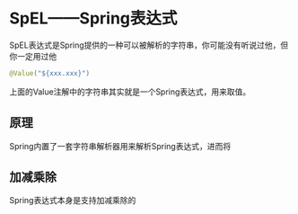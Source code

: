 # SpEL——Spring表达式

SpEL表达式是Spring提供的一种可以被解析的字符串，你可能没有听说过他，但你一定用过他

```java
@Value("${xxx.xxx}")
```

上面的Value注解中的字符串其实就是一个Spring表达式，用来取值。

## 原理

Spring内置了一套字符串解析器用来解析Spring表达式，进而将

## 加减乘除

Spring表达式本身是支持加减乘除的

